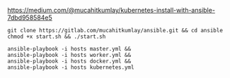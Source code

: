 https://medium.com/@mucahitkumlay/kubernetes-install-with-ansible-7dbd958584e5



```
git clone https://gitlab.com/mucahitkumlay/ansible.git && cd ansible 
chmod +x start.sh && ./start.sh
```

```
ansible-playbook -i hosts master.yml && 
ansible-playbook -i hosts worker.yml &&
ansible-playbook -i hosts docker.yml &&
ansible-playbook -i hosts kubernetes.yml
```
